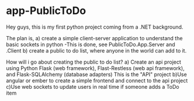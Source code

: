 # app-PublicToDo

Hey guys, this is my first python project coming from a .NET background.

The plan is, 
  a) create a simple client-server application to understand the basic sockets in python
    -This is done, see PublicToDo.App.Server and .Client
  b) create a public to do list, where anyone in the world can add to it.
  
How will i go about creating the public to do list?
  a) Create an api project using Python Flask (web framework), Flast-Restless (web api framework), and Flask-SQLAlchemy (database adapters)
    This is the "API" project
  b)Use angular or ember to create a simple frontend and connect to the api project
  c)Use web sockets to update users in real time if someone adds a ToDo item
  
